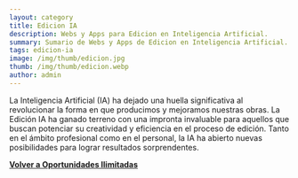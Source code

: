 ```yaml
---
layout: category
title: Edicion IA
description: Webs y Apps para Edicion en Inteligencia Artificial.
summary: Sumario de Webs y Apps de Edicion en Inteligencia Artificial.
tags: edicion-ia
image: /img/thumb/edicion.jpg
thumb: /img/thumb/edicion.webp
author: admin
---
```


La Inteligencia Artificial (IA) ha dejado una huella significativa al revolucionar la forma en que producimos y mejoramos nuestras obras. La Edición IA ha ganado terreno con una impronta invaluable para aquellos que buscan potenciar su creatividad y eficiencia en el proceso de edición. Tanto en el ámbito profesional como en el personal, la IA ha abierto nuevas posibilidades para lograr resultados sorprendentes.

[**Volver a Oportunidades Ilimitadas**](https://oportunidadesilimitadas.com)
